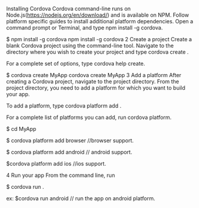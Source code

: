 Installing Cordova
Cordova command-line runs on Node.js(https://nodejs.org/en/download/) and is available on NPM. Follow platform specific guides to install additional platform dependencies. Open a command prompt or Terminal, and type npm install -g cordova.

$ npm install -g cordova npm install -g cordova
2 Create a project
Create a blank Cordova project using the command-line tool. Navigate to the directory where you wish to create your project and type cordova create <path>.

For a complete set of options, type cordova help create.

$ cordova create MyApp cordova create MyApp
3 Add a platform
After creating a Cordova project, navigate to the project directory. From the project directory, you need to add a platform for which you want to build your app.

To add a platform, type cordova platform add <platform name>.

For a complete list of platforms you can add, run cordova platform.

$ cd MyApp

$ cordova platform add browser   //browser support.

$ cordova platform add android  // android support.

$cordova platform  add ios   //ios support.



4 Run your app From the command line, run

$ cordova run <platform name>.

ex: 
$cordova run android            // run the app on android platform. 
